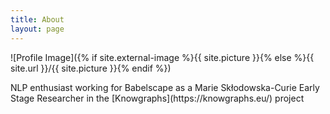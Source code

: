 ```yaml
---
title: About
layout: page
---
```

![Profile Image]({% if site.external-image %}{{ site.picture }}{% else %}{{ site.url }}/{{ site.picture }}{% endif %})

<p> NLP enthusiast working for Babelscape as a Marie Skłodowska-Curie Early Stage Researcher in the [Knowgraphs](https://knowgraphs.eu/) project  </p>